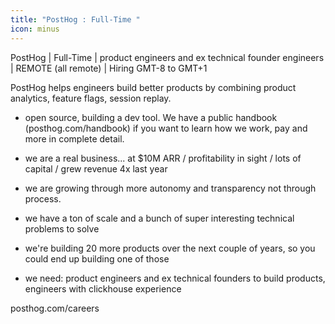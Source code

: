 ```yaml
---
title: "PostHog : Full-Time "
icon: minus
---
```

PostHog | Full-Time | product engineers and ex technical founder engineers | REMOTE (all remote) | Hiring GMT-8 to GMT+1

PostHog helps engineers build better products by combining product analytics, feature flags, session replay.

* open source, building a dev tool. We have a public handbook (posthog.com&#x2F;handbook) if you want to learn how we work, pay and more in complete detail.

* we are a real business... at $10M ARR &#x2F; profitability in sight &#x2F; lots of capital &#x2F; grew revenue 4x last year

* we are growing through more autonomy and transparency not through process.

* we have a ton of scale and a bunch of super interesting technical problems to solve

* we&#x27;re building 20 more products over the next couple of years, so you could end up building one of those

* we need: product engineers and ex technical founders to build products, engineers with clickhouse experience

posthog.com&#x2F;careers
